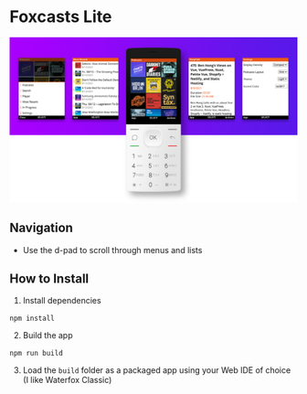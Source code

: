 # Foxcasts Lite

![Dashboard view](/promo/foxcasts_banner1.png?raw=true)

## Navigation

- Use the d-pad to scroll through menus and lists

## How to Install

1. Install dependencies

```
npm install
```

2. Build the app

```
npm run build
```

3. Load the `build` folder as a packaged app using your Web IDE of choice (I like Waterfox Classic)
